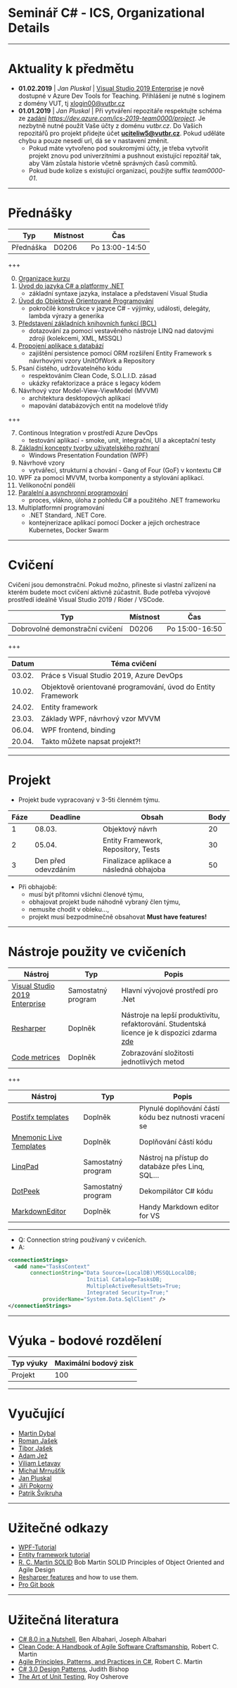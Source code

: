 # Seminář C# - ICS, Organizational Details

---

# Aktuality k předmětu
 - **01.02.2019** | *Jan Pluskal* | [Visual Studio 2019 Enterprise](https://aka.ms/devtoolsforteaching) je nově dostupné v Azure Dev Tools for Teaching. Přihlášení je nutné s loginem z domény VUT, tj xlogin00@vutbr.cz
 - **01.01.2019** | *Jan Pluskal* | Při vytváření repozitáře respektujte schéma ze [zadání](/Project/README.md) *https://dev.azure.com/ics-2019-team0000/project*. Je nezbytně nutné použít Vaše účty z doménu *vutbr.cz*. Do Vašich repozitářů pro projekt přidejte účet **uciteliw5@vutbr.cz**. Pokud uděláte chybu a pouze nesedí url, dá se v nastavení změnit.
    * Pokud máte vytvořeno pod soukromými účty, je třeba vytvořit projekt znovu pod univerzitními a pushnout existující repozitář tak, aby Vám zůstala historie včetně správných časů commitů.
    * Pokud bude kolize s existující organizací, použijte suffix *team0000-01*.

---

# Přednášky

| Typ                                  | Místnost | Čas            |
| ------------------------------------ |----------| -------------- |
| Přednáška                            | D0206    | Po 13:00-14:50 |

+++

0. [Organizace kurzu](https://gitpitch.com/nesfit/ics?grs=github&t=white&p=Lectures%2FLecture_00#/)
1. [Úvod do jazyka C# a platformy .NET](https://gitpitch.com/nesfit/ics?grs=github&t=white&p=Lectures%2FLecture_01#/)
   * základní syntaxe jazyka, instalace a představení Visual Studia
2. [Úvod do Objektově Orientované Programování](https://gitpitch.com/nesfit/ics?grs=github&t=white&p=Lectures%2FLecture_02#/)
   * pokročilé konstrukce v jazyce C# - výjimky, události, delegáty, lambda výrazy a generika
3. [Představení základních knihovních funkcí (BCL)](https://gitpitch.com/nesfit/ics?grs=github&t=white&p=Lectures%2FLecture_03#/)
   * dotazování za pomocí vestavěného nástroje LINQ nad datovými zdroji (kolekcemi, XML, MSSQL)
4. [Propojení aplikace s databází](https://gitpitch.com/nesfit/ics?grs=github&t=white&p=Lectures%2FLecture_04#/)
   * zajištění persistence pomocí ORM rozšíření Entity Framework s návrhovými vzory UnitOfWork a Repository
5. Psaní čistého, udržovatelného kódu
   * respektováním Clean Code, S.O.L.I.D. zásad
   * ukázky refaktorizace a práce s legacy kódem
6. Návrhový vzor Model-View-ViewModel (MVVM)
   * architektura desktopových aplikací
   * mapování databázových entit na modelové třídy

+++

7. Continous Integration v prostředí Azure DevOps
   * testování aplikací - smoke, unit, integrační, UI a akceptační testy
8. [Základní koncepty tvorby uživatelského rozhraní](https://gitpitch.com/nesfit/ics?grs=github&t=white&p=Lectures%2FLecture_08#/)
   * Windows Presentation Foundation (WPF)
9. Návrhové vzory
   * vytvářecí, strukturní a chování - Gang of Four (GoF) v kontextu C#
10. WPF za pomoci MVVM, tvorba komponenty a stylování aplikací.
11. Velikonoční pondělí
11. [Paralelní a asynchronní programování](https://gitpitch.com/nesfit/ics?grs=github&t=white&p=Lectures%2FLecture_11#/)
    * proces, vlákno, úloha z pohledu C# a použitého .NET frameworku
12. Multiplatformní programování
    * .NET Standard, .NET Core.
    * kontejnerizace aplikací pomocí Docker a jejich orchestrace Kubernetes, Docker Swarm

---

# Cvičení
Cvičení jsou demonstrační. Pokud možno, přineste si vlastní zařízení na kterém budete moct cvičení aktivně zúčastnit. Bude potřeba vývojové prostředí ideálně Visual Studio 2019 / Rider / VSCode.

| Typ                                  | Místnost | Čas            |
| ------------------------------------ |----------| -------------- |
| Dobrovolné demonstrační cvičení      | D0206    | Po 15:00-16:50 |

+++

| Datum  |                                                 Téma cvičení |
| ------ | ------------------------------------------------------------ |
| 03.02. | Práce s Visual Studio 2019, Azure DevOps                     |
| 10.02. | Objektově orientované programování, úvod do Entity Framework |
| 24.02. | Entity framework                                             |
| 23.03. | Základy WPF, návrhový vzor MVVM                              |
| 06.04. | WPF frontend, binding                                        |
| 20.04. | Takto můžete napsat projekt?!                                |

---

# Projekt
* Projekt bude vypracovaný v 3-5ti členném týmu.

| Fáze |            Deadline |                                   Obsah | Body |
| ---- | ------------------- | --------------------------------------- | ---- |
| 1    |              08.03. | Objektový návrh                         |   20 |
| 2    |              05.04. | Entity Framework, Repository, Tests     |   30 |
| 3    | Den před odevzdáním | Finalizace aplikace a následná obhajoba |   50 |

* Při obhajobě:
  * musí být přítomni všichni členové týmu,
  * obhajovat projekt bude náhodně vybraný člen týmu,
  * nemusíte chodit v obleku...,
  * projekt musí bezpodmínečně obsahovat **Must have features!**

---

# Nástroje použity ve cvičeních

| Nástroj  |  Typ   | Popis |
| -------- |  ------| -------|
|[Visual Studio 2019 Enterprise](https://aka.ms/devtoolsforteaching) | Samostatný program | Hlavní vývojové prostředí pro .Net |
|[Resharper](https://www.jetbrains.com/resharper/) | Doplněk | Nástroje na lepší produktivitu, refaktorování. Studentská licence je k dispozici zdarma [zde](https://www.jetbrains.com/student/) |
|[Code metrices](https://visualstudiogallery.msdn.microsoft.com/369d38e1-53d3-4f5c-9351-a0560162a6d9) | Doplněk | Zobrazování složitosti jednotlivých metod |

+++

| Nástroj  |  Typ   | Popis |
| -------- |  ------| -------|
|[Postifx templates](https://github.com/controlflow/resharper-postfix) | Doplněk | Plynulé doplňování částí kódu bez nutnosti vracení se |
|[Mnemonic Live Templates](https://github.com/JetBrains/mnemonics) | Doplněk | Doplňování částí kódu |
|[LinqPad](http://www.linqpad.net/) | Samostatný program  | Nástroj na přístup do databáze přes Linq, SQL… |
|[DotPeek](https://www.jetbrains.com/decompiler/) | Samostatný program  | Dekompilátor C# kódu |
|[MarkdownEditor](https://marketplace.visualstudio.com/items?itemName=MadsKristensen.MarkdownEditor)| Doplněk| Handy Markdown editor for VS |

---

* Q: Connection string používaný v cvičeních.
* A:

```XML
<connectionStrings>
  <add name="TasksContext"
       connectionString="Data Source=(LocalDB)\MSSQLLocalDB;
                         Initial Catalog=TasksDB;
                         MultipleActiveResultSets=True;
                         Integrated Security=True;"
           providerName="System.Data.SqlClient" />
</connectionStrings>
```

---

# Výuka - bodové rozdělení

|      Typ výuky     | Maximální bodový zisk |
| ------------------ | --------------------- |
| Projekt            |                   100 |

---

# Vyučující
* [Martin Dybal](https://www.dybal.it/)
* [Roman Jašek]()
* [Tibor Jašek]()
* [Adam Jež]()
* [Viliam Letavay]()
* [Michal Mrnušťík]()
* [Jan Pluskal](http://www.fit.vutbr.cz/~ipluskal/)
* [Jiří Pokorný]()
* [Patrik Švikruha]()

---

# Užitečné odkazy
* [WPF-Tutorial](https://wpf-tutorial.com/)
* [Entity framework tutorial](http://www.entityframeworktutorial.net/code-first/entity-framework-code-first.aspx)
* [R. C. Martin SOLID](https://youtu.be/TMuno5RZNeE?t=757) Bob Martin SOLID Principles of Object Oriented and Agile Design
* [Resharper features](https://www.jetbrains.com/resharper/features/) and how to use them.
* [Pro Git book](https://git-scm.com/book/en/v2)

---

# Užitečná literatura
* [C# 8.0 in a Nutshell](https://books.google.cz/books/about/C_8_0_in_a_Nutshell.html?id=Y1tLwwEACAAJ&redir_esc=y), Ben Albahari, Joseph Albahari
* [Clean Code: A Handbook of Agile Software Craftsmanship](https://books.google.cz/books?id=hjEFCAAAQBAJ), Robert C. Martin
* [Agile Principles, Patterns, and Practices in C#](https://books.google.cz/books?id=hckt7v6g09oC), Robert C. Martin
* [C# 3.0 Design Patterns](https://books.google.cz/books?id=pD2XMZLGUAYC), Judith Bishop
* [The Art of Unit Testing](https://books.google.cz/books?id=2GRRmgEACAAJ&dq=the+art+of+unit+testing&hl=en&sa=X&ved=0ahUKEwjLhJeRx7DnAhU3AGMBHeScBisQ6AEILDAA), Roy Osherove
